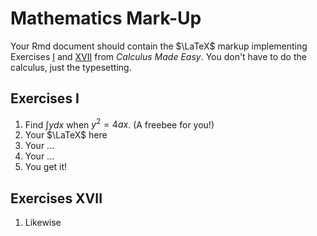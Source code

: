 Mathematics Mark-Up
========================================================

Your Rmd document should contain the $\LaTeX$ markup implementing Exercises [I](https://play.google.com/books/reader?id=BrhBAAAAYAAJ&printsec=frontcover&output=reader&authuser=0&hl=en&pg=GBS.PA25) and [XVII](https://play.google.com/books/reader?id=BrhBAAAAYAAJ&printsec=frontcover&output=reader&authuser=0&hl=en&pg=GBS.PA205) from *Calculus Made Easy*.  You don't have to do the calculus, just the typesetting.

## Exercises I
1. Find $\int y dx$ when $y^2 = 4 a x$.  (A freebee for you!) 
1. Your $\LaTeX$ here
2. Your ...
3. Your ...
4. You get it!

## Exercises XVII

1. Likewise
